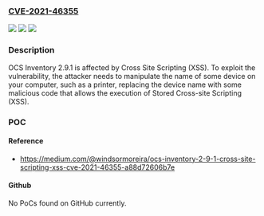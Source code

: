 ### [CVE-2021-46355](https://cve.mitre.org/cgi-bin/cvename.cgi?name=CVE-2021-46355)
![](https://img.shields.io/static/v1?label=Product&message=n%2Fa&color=blue)
![](https://img.shields.io/static/v1?label=Version&message=n%2Fa&color=blue)
![](https://img.shields.io/static/v1?label=Vulnerability&message=n%2Fa&color=brighgreen)

### Description

OCS Inventory 2.9.1 is affected by Cross Site Scripting (XSS). To exploit the vulnerability, the attacker needs to manipulate the name of some device on your computer, such as a printer, replacing the device name with some malicious code that allows the execution of Stored Cross-site Scripting (XSS).

### POC

#### Reference
- https://medium.com/@windsormoreira/ocs-inventory-2-9-1-cross-site-scripting-xss-cve-2021-46355-a88d72606b7e

#### Github
No PoCs found on GitHub currently.

